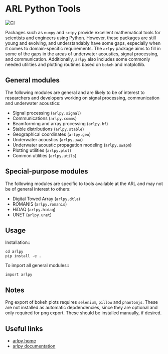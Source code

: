 # ARL Python Tools

[![CI](https://github.com/org-arl/arlpy/workflows/CI/badge.svg)](https://github.com/org-arl/arlpy/actions)

Packages such as `numpy` and `scipy` provide excellent mathematical tools for
scientists and engineers using Python. However, these packages are still young
and evolving, and understandably have some gaps, especially when it comes to
domain-specific requirements. The `arlpy` package aims to fill in some of the
gaps in the areas of underwater acoustics, signal processing, and communication.
Additionally, `arlpy` also includes some commonly needed utilities and plotting
routines based on `bokeh` and matplotlib.

## General modules

The following modules are general and are likely to be of interest to researchers
and developers working on signal processing, communication and underwater acoustics:

* Signal processing (`arlpy.signal`)
* Communications (`arlpy.comms`)
* Beamforming and array processing (`arlpy.bf`)
* Stable distributions (`arlpy.stable`)
* Geographical coordinates (`arlpy.geo`)
* Underwater acoustics (`arlpy.uwa`)
* Underwater acoustic propagation modeling (`arlpy.uwapm`)
* Plotting utilities (`arlpy.plot`)
* Common utilities (`arlpy.utils`)

## Special-purpose modules

The following modules are specific to tools available at the ARL and may not be of
general interest to others:

* Digital Towed Array (`arlpy.dtla`)
* ROMANIS (`arlpy.romanis`)
* HiDAQ (`arlpy.hidaq`)
* UNET (`arlpy.unet`)

## Usage

Installation::
```
cd arlpy
pip install -e .
```

To import all general modules::
```
import arlpy
```

## Notes

Png export of bokeh plots requires `selenium`, `pillow` and `phantomjs`. These are not
installed as automatic depdendencies, since they are optional and only required
for png export. These should be installed manually, if desired.

## Useful links

* [arlpy home](https://github.com/org-arl/arlpy)
* [arlpy documentation](https://arlpy.readthedocs.io/en/latest/)
